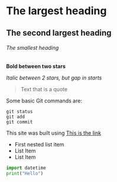 <!-- This content will not appear in the rendered Markdown -->

# The largest heading
## The second largest heading
###### The smallest heading

**Bold between two stars**

*Italic between 2 stars, but gap in starts*

> Text that is a quote

Some basic Git commands are:
```
git status
git add
git commit
```

This site was built using [This is the link](https://pages.github.com/)


- First nested list item
- List Item
- List Item


```python
import datetime
print("Hello")
```
